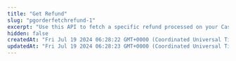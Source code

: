 ```yaml
---
title: "Get Refund"
slug: "pgorderfetchrefund-1"
excerpt: "Use this API to fetch a specific refund processed on your Cashfree Account."
hidden: false
createdAt: "Fri Jul 19 2024 06:28:22 GMT+0000 (Coordinated Universal Time)"
updatedAt: "Fri Jul 19 2024 06:28:23 GMT+0000 (Coordinated Universal Time)"
---
```

